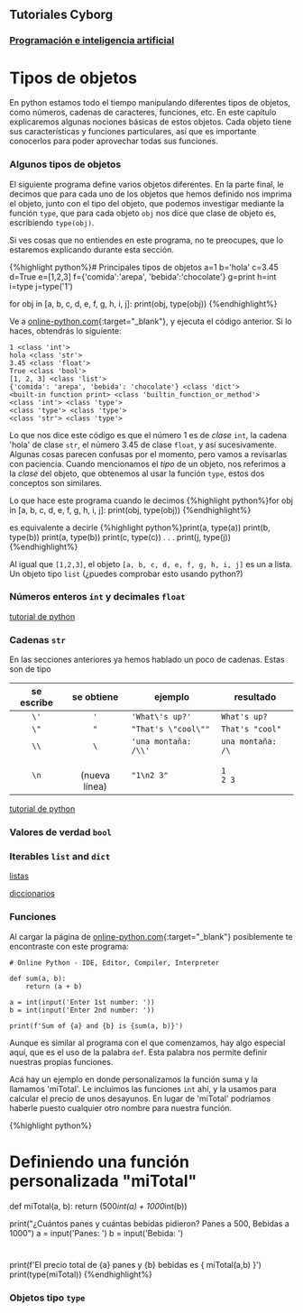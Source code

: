 ## Tutoriales Cyborg
### [Programación e inteligencia artificial](home.html) 

# Tipos de objetos
En python estamos todo el tiempo manipulando diferentes tipos de objetos, como números, cadenas de caracteres, funciones, etc. En este capítulo explicaremos algunas nociones básicas de estos objetos. Cada objeto tiene sus características y funciones particulares, así que es importante conocerlos para poder aprovechar todas sus funciones.


### Algunos tipos de objetos 
El siguiente programa define varios objetos diferentes. En la parte final, le decimos que para cada uno de los objetos que hemos definido nos imprima el objeto, junto con el tipo del objeto, que podemos investigar mediante la función `type`, que para cada objeto `obj` nos dice que clase de objeto es, escribiendo `type(obj)`.

Si ves cosas que no entiendes en este programa, no te preocupes, que lo estaremos explicando durante esta sección. 

{%highlight python%}# Principales tipos de objetos
a=1
b='hola'
c=3.45
d=True
e=[1,2,3]
f={'comida':'arepa', 'bebida':'chocolate'}
g=print
h=int
i=type
j=type('1')


for obj in [a, b, c, d, e, f, g, h, i, j]:
    print(obj, type(obj))
{%endhighlight%}

Ve a [online-python.com](https://www.online-python.com/){:target="_blank"}, y ejecuta el código anterior. Si lo haces, obtendrás lo siguiente:

```
1 <class 'int'>
hola <class 'str'>
3.45 <class 'float'>
True <class 'bool'>
[1, 2, 3] <class 'list'>
{'comida': 'arepa', 'bebida': 'chocolate'} <class 'dict'>
<built-in function print> <class 'builtin_function_or_method'>
<class 'int'> <class 'type'>
<class 'type'> <class 'type'>
<class 'str'> <class 'type'>
```

Lo que nos dice este código es que el número 1 es de _clase_ `int`, la cadena 'hola' de clase `str`, el número 3.45 de clase `float`, y así sucesivamente. Algunas cosas parecen confusas por el momento, pero vamos a revisarlas con paciencia. Cuando mencionamos el _tipo_ de un objeto, nos referimos a la _clase_ del objeto, que obtenemos al usar la función `type`, estos dos conceptos son similares.

Lo que hace este programa cuando le decimos
{%highlight python%}for obj in [a, b, c, d, e, f, g, h, i, j]:
    print(obj, type(obj))
{%endhighlight%}

es equivalente a decirle
{%highlight python%}print(a, type(a))
print(b, type(b))
print(a, type(b))
print(c, type(c))
   .
   .
   .
print(j, type(j))
{%endhighlight%}

Al igual que `[1,2,3]`, el objeto `[a, b, c, d, e, f, g, h, i, j]` es un a lista. Un objeto tipo `list` (¿puedes comprobar esto usando python?)



### Números enteros `int` y decimales `float`




[tutorial de python](https://docs.python.org/es/3/tutorial/introduction.html#numbers)

### Cadenas `str`

En las secciones anteriores ya hemos hablado un poco de cadenas. Estas son de tipo 







| se escribe     |  se obtiene      | ejemplo              | resultado     |
|:--------------:|:----------------:|----------------------|---------------|
|   `\'`         | `'`              | `'What\'s up?'`      | `What's up?`    |
|   `\"`         | `"`              | `"That's \"cool\""`  | `That's "cool"` |
|   `\\`         | `\`              | `'una montaña: /\\'` | `una montaña: /\` |
|   `\n`         | <br> (nueva línea)  | `"1\n2 3"`        | `1`  <br> `2 3`   |


[tutorial de python](https://docs.python.org/es/3/tutorial/introduction.html#strings)


### Valores de verdad `bool`


### Iterables `list` and `dict`



[listas](https://docs.python.org/es/3/tutorial/introduction.html#lists)

[diccionarios](https://docs.python.org/es/3/tutorial/datastructures.html#dictionaries)





### Funciones







Al cargar la página de [online-python.com](https://www.online-python.com/){:target="_blank"} posiblemente te encontraste con este programa:
```
# Online Python - IDE, Editor, Compiler, Interpreter

def sum(a, b):
    return (a + b)

a = int(input('Enter 1st number: '))
b = int(input('Enter 2nd number: '))

print(f'Sum of {a} and {b} is {sum(a, b)}')
```
Aunque es similar al programa con el que comenzamos, hay algo especial aquí, que es el uso de la palabra `def`. Esta palabra nos permite definir nuestras propias funciones. 


Acá  hay un ejemplo en donde personalizamos la función suma y la llamamos 'miTotal'. Le incluimos las funciones `int` ahí, y la usamos para calcular el precio de unos desayunos. En lugar de 'miTotal' podríamos haberle puesto cualquier otro nombre para nuestra función.

{%highlight python%}
# Definiendo una función personalizada "miTotal"

def miTotal(a, b):
    return (500*int(a) + 1000*int(b))

print("¿Cuántos panes y cuántas bebidas pidieron? Panes a 500, Bebidas a 1000")
a = input('Panes: ')
b = input('Bebida: ')

# 
print(f'El precio total de {a} panes y {b} bebidas es { miTotal(a,b) }')
print(type(miTotal))
{%endhighlight%}


### Objetos tipo `type`